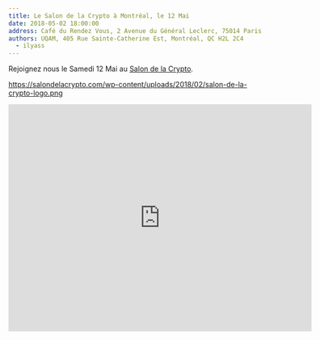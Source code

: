 ```yaml
---
title: Le Salon de la Crypto à Montréal, le 12 Mai
date: 2018-05-02 18:00:00
address: Café du Rendez Vous, 2 Avenue du Général Leclerc, 75014 Paris
authors: UQAM, 405 Rue Sainte-Catherine Est, Montréal, QC H2L 2C4
  - ilyass
---
```


Rejoignez nous le Samedi 12 Mai au [Salon de la Crypto](https://salondelacrypto.com/).

https://salondelacrypto.com/wp-content/uploads/2018/02/salon-de-la-crypto-logo.png

<iframe src="https://www.google.com/maps/embed?pb=!1m14!1m8!1m3!1d11183.499079910458!2d-73.5605955!3d45.5125995!3m2!1i1024!2i768!4f13.1!3m3!1m2!1s0x0%3A0x1dc2d9ad7f3e5880!2zVW5pdmVyc2l0w6kgZHUgUXXDqWJlYyDDoCBNb250csOpYWw!5e0!3m2!1sen!2sca!4v1525305948288" width="600" height="450" frameborder="0" style="border:0" allowfullscreen></iframe>
